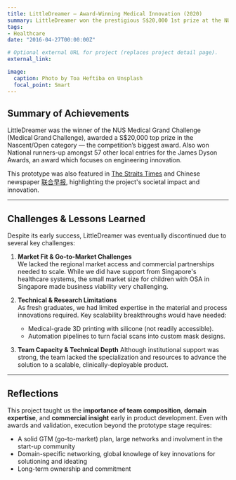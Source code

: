 ```yaml
---
title: LittleDreamer – Award-Winning Medical Innovation (2020)
summary: LittleDreamer won the prestigious S$20,000 1st prize at the NUS Medical Grand Challenge 2020, an annual student-led innovation competition. The project was featured in The Straits Times, underscoring its real-world healthcare impact.
tags:
- Healthcare
date: "2016-04-27T00:00:00Z"

# Optional external URL for project (replaces project detail page).
external_link: 

image:
  caption: Photo by Toa Heftiba on Unsplash
  focal_point: Smart
---
```

## Summary of Achievements
LittleDreamer was the winner of the NUS Medical Grand Challenge (Medical Grand Challenge), awarded a S$20,000 top prize in the Nascent/Open category — the competition’s biggest award. Also won National runners-up amongst 57 other local entries for the James Dyson Awards, an award which focuses on engineering innovation.

This prototype was also featured in [The Straits Times](https://www.straitstimes.com/singapore/nus-budding-entrepreneurs-among-first-students-to-head-overseas-for-internships) and Chinese newspaper [联合早报](https://www.zaobao.com.sg/lifestyle/design-decor/story20210926-1197350), highlighting the project's societal impact and innovation. 

---
## Challenges & Lessons Learned

Despite its early success, LittleDreamer was eventually discontinued due to several key challenges:

1. **Market Fit & Go-to-Market Challenges**  
   We lacked the regional market access and commercial partnerships needed to scale. While we did have support from Singapore's healthcare systems, the small market size for children with OSA in Singapore made business viability very challenging.

2. **Technical & Research Limitations**  
   As fresh graduates, we had limited expertise in the material and process innovations required. Key scalability breakthroughs would have needed:
   - Medical-grade 3D printing with silicone (not readily accessible).
   - Automation pipelines to turn facial scans into custom mask designs.

3. **Team Capacity & Technical Depth**
   Although institutional support was strong, the team lacked the specialization and resources to advance the solution to a scalable, clinically-deployable product.

---
## Reflections

This project taught us the **importance of team composition**, **domain expertise**, and **commercial insight** early in product development. Even with awards and validation, execution beyond the prototype stage requires:
- A solid GTM (go-to-market) plan, large networks and involvment in the start-up community
- Domain-specific networking, global knowlege of key innovations for solutioning and ideating
- Long-term ownership and commitment
